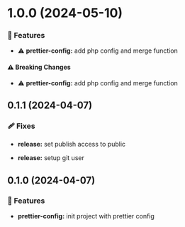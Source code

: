 # 1.0.0 (2024-05-10)


### 🚀 Features

- ⚠️  **prettier-config:** add php config and merge function


#### ⚠️  Breaking Changes

- ⚠️  **prettier-config:** add php config and merge function

## 0.1.1 (2024-04-07)


### 🩹 Fixes

- **release:** set publish access to public

- **release:** setup git user

## 0.1.0 (2024-04-07)


### 🚀 Features

- **prettier-config:** init project with prettier config
